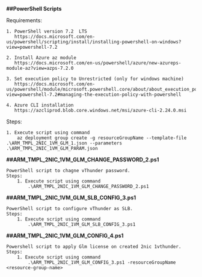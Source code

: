 **##PowerShell Scripts**

Requirements:

    1. PowerShell version 7.2  LTS
	   https://docs.microsoft.com/en-us/powershell/scripting/install/installing-powershell-on-windows?view=powershell-7.2

    2. Install Azure az module
       https://docs.microsoft.com/en-us/powershell/azure/new-azureps-module-az?view=azps-7.2.0
     
    3. Set execution policy to Unrestricted (only for windows machine)
       https://docs.microsoft.com/en-us/powershell/module/microsoft.powershell.core/about/about_execution_policies?view=powershell-7.2#managing-the-execution-policy-with-powershell
	 
	4. Azure CLI installation
	   https://azcliprod.blob.core.windows.net/msi/azure-cli-2.24.0.msi
	   
Steps: 

    1. Execute script using command
        az deployment group create -g resourceGroupName --template-file .\ARM_TMPL_2NIC_1VM_GLM_1.json --parameters .\ARM_TMPL_2NIC_1VM_GLM_PARAM.json

**##ARM_TMPL_2NIC_1VM_GLM_CHANGE_PASSWORD_2.ps1**

    PowerShell script to chagne vThunder password.
    Steps:
        1. Execute script using command
            .\ARM_TMPL_2NIC_1VM_GLM_CHANGE_PASSWORD_2.ps1

**##ARM_TMPL_2NIC_1VM_GLM_SLB_CONFIG_3.ps1**

    PowerShell script to configure vThunder as SLB.
    Steps:
        1. Execute script using command
            .\ARM_TMPL_2NIC_1VM_GLM_SLB_CONFIG_3.ps1

**##ARM_TMPL_2NIC_1VM_GLM_CONFIG_4.ps1**

    Powershell script to apply Glm license on created 2nic 1vthunder.
    Steps:
        1. Execute script using command
            .\ARM_TMPL_2NIC_1VM_GLM_CONFIG_3.ps1 -resourceGroupName <resource-group-name>
